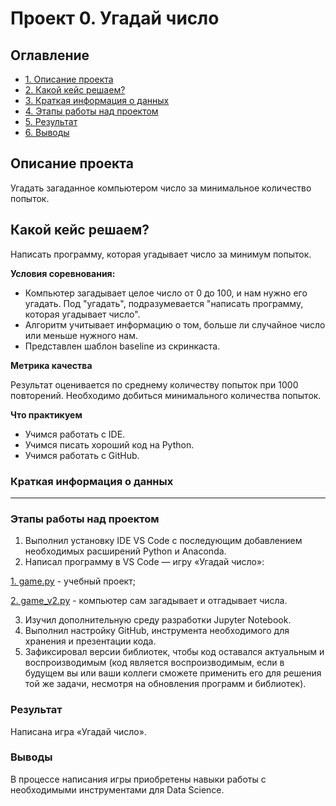 # Проект 0. Угадай число

## Оглавление

* [1. Описание проекта](https://github.com/SerG8S/sf_data_science/blob/main/project_0/readme.md#Описание-проекта)
* [2. Какой кейс решаем?](https://github.com/SerG8S/sf_data_science/blob/main/project_0/readme.md#Какой-кейс-решаем)
* [3. Краткая информация о данных](https://github.com/SerG8S/sf_data_science/blob/main/project_0/readme.md#Краткая-информация-о-данных)
* [4. Этапы работы над проектом](https://github.com/SerG8S/sf_data_science/blob/main/project_0/readme.md#Этапы-работы-над-проектом)
* [5. Результат](https://github.com/SerG8S/sf_data_science/blob/main/project_0/readme.md#Результат)
* [6. Выводы](https://github.com/SerG8S/sf_data_science/blob/main/project_0/readme.md#Выводы)

## Описание проекта

Угадать загаданное компьютером число за минимальное количество попыток.

## Какой кейс решаем?

Написать программу, которая угадывает число за минимум попыток.

**Условия соревнования:**

- Компьютер загадывает целое число от 0 до 100, и нам нужно его угадать. Под "угадать", подразумевается "написать программу, которая угадывает число".
- Алгоритм учитывает информацию о том, больше ли случайное число или меньше нужного нам.
- Представлен шаблон baseline из скринкаста.

**Метрика качества**

Результат оценивается по среднему количеству попыток при 1000 повторений. Необходимо добиться минимального количества попыток.

**Что практикуем**

- Учимся работать с IDE.
- Учимся писать хороший код на Python.
- Учимся работать с GitHub.

### Краткая информация о данных

****

### Этапы работы над проектом

1. Выполнил установку IDE VS Code с последующим добавлением необходимых расширений Python и Anaconda.
2. Написал программу в VS Code — игру «Угадай число»:

[1. game.py](https://github.com/SerG8S/sf_data_science/blob/main/project_0/game.py) - учебный проект;

[2. game_v2.py](https://github.com/SerG8S/sf_data_science/blob/main/project_0/game_v2.py) - компьютер сам загадывает и отгадывает числа.

3. Изучил дополнительную среду разработки Jupyter Notebook.
4. Выполнил настройку GitHub, инструмента необходимого для хранения и презентации кода.
5. Зафиксировал версии библиотек, чтобы код оставался актуальным и воспроизводимым (код является воспроизводимым, если в будущем вы или ваши коллеги сможете применить его для решения той же задачи, несмотря на обновления программ и библиотек). 

### Результат

Написана игра «Угадай число».  

### Выводы

В процессе написания игры приобретены навыки работы с необходимыми инструментами для Data Science.